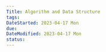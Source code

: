 ```yaml
---
Title: Algorithm and Data Structure
tags:
DateStarted: 2023-04-17 Mon
due:
DateModified: 2023-04-17 Mon
status:
---
```

